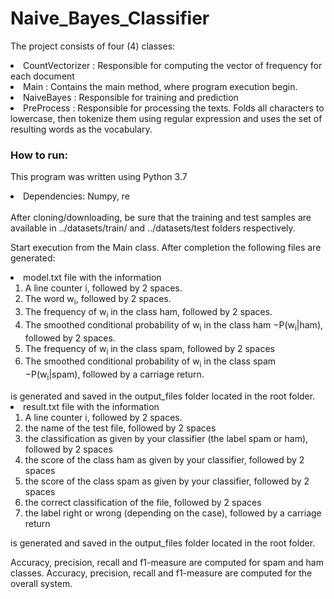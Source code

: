 # Naive_Bayes_Classifier

The project consists of four (4) classes:
 <li>CountVectorizer : Responsible for computing the vector of frequency for each document</li>
 <li>Main : Contains the main method, where program execution begin.</li>
 <li>NaiveBayes : Responsible for training and prediction</li>
 <li>PreProcess : Responsible for processing the texts. Folds all characters to lowercase, then tokenize them using 
 regular expression and uses the set of resulting words as the vocabulary.</li>
 
 ### How to run:
 This program was written using Python 3.7
 <li>Dependencies: Numpy, re</li>
 <br>
 After cloning/downloading, be sure that the training and test samples are available in ../datasets/train/ and 
 ../datasets/test folders respectively.
 
 Start execution from the Main class. After completion the following files are generated:
 <li>model.txt file with the information
   <ol>
    <li>A line counter i, followed by 2 spaces.</li>
    <li>The word w<sub>i</sub>, followed by 2 spaces.</li>
    <li>The frequency of w<sub>i</sub> in the class ham, followed by 2 spaces.</li>
    <li>The smoothed conditional probability of w<sub>i</sub> in the class ham −P(w<sub>i</sub>|ham), followed by 2 spaces.</li>
    <li>The frequency of w<sub>i</sub> in the class spam, followed by 2 spaces</li>
    <li>The smoothed conditional probability of w<sub>i</sub> in the class spam −P(w<sub>i</sub>|spam), followed by a carriage return.</li>
   </ol>
  is generated and saved in the output_files folder located in the root folder.</li>
 <li>result.txt file with the information 
   <ol>
    <li>A line counter i, followed by 2 spaces.</li>
    <li>the name of the test file, followed by 2 spaces</li>
    <li>the classification as given by your classifier (the label spam or ham), followed by 2 spaces</li>
    <li>the score of the class ham as given by your classifier, followed by 2 spaces</li>
    <li>the score of the class spam as given by your classifier, followed by 2 spaces</li>
    <li>the correct classification of the file, followed by 2 spaces</li>
    <li>the label right or wrong (depending on the case), followed by a carriage return</li>
   </ol>
 is generated and saved in the output_files folder located in the root folder.</li>
 
 Accuracy, precision, recall and f1-measure are computed for spam and ham classes.
 Accuracy, precision, recall and f1-measure are computed for the overall system.